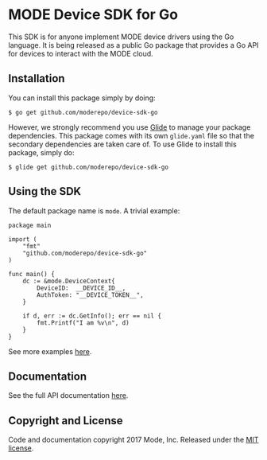 # MODE Device SDK for Go

This SDK is for anyone implement MODE device drivers using the Go language. It is
being released as a public Go package that provides a Go API for devices to interact with the MODE cloud.


## Installation

You can install this package simply by doing:

    $ go get github.com/moderepo/device-sdk-go

However, we strongly recommend you use [Glide](https://glide.sh/) to manage your
package dependencies. This package comes with its own `glide.yaml` file so that
the secondary dependencies are taken care of. To use Glide to install this package,
simply do:

    $ glide get github.com/moderepo/device-sdk-go


## Using the SDK

The default package name is `mode`. A trivial example:

    package main

    import (
        "fmt"
        "github.com/moderepo/device-sdk-go"
    )

    func main() {
        dc := &mode.DeviceContext{
            DeviceID:  __DEVICE_ID__,
            AuthToken: "__DEVICE_TOKEN__",
        }

        if d, err := dc.GetInfo(); err == nil {
            fmt.Printf("I am %v\n", d)
        }
    }


See more examples [here](https://github.com/moderepo/device-sdk-go/blob/master/examples).


## Documentation

See the full API documentation [here](https://godoc.org/github.com/moderepo/device-sdk-go).


## Copyright and License

Code and documentation copyright 2017 Mode, Inc. Released under the [MIT license](https://github.com/moderepo/device-sdk-go/blob/master/LICENSE).
